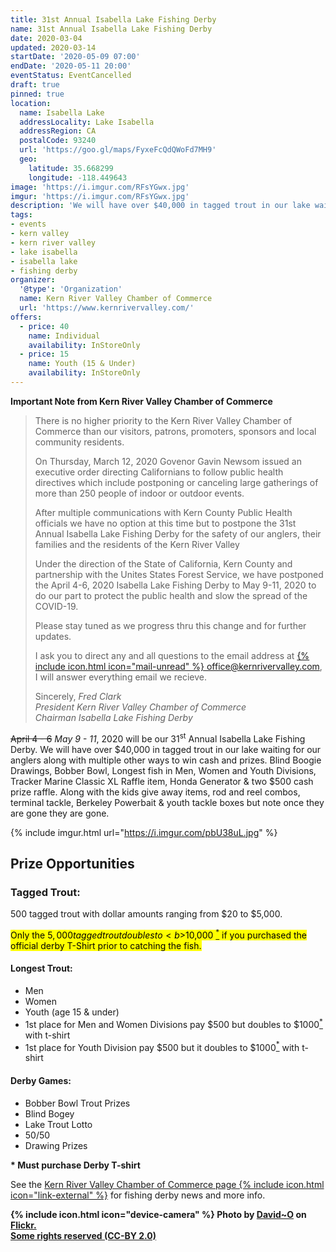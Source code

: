 ```yaml
---
title: 31st Annual Isabella Lake Fishing Derby
name: 31st Annual Isabella Lake Fishing Derby
date: 2020-03-04
updated: 2020-03-14
startDate: '2020-05-09 07:00'
endDate: '2020-05-11 20:00'
eventStatus: EventCancelled
draft: true
pinned: true
location:
  name: Isabella Lake
  addressLocality: Lake Isabella
  addressRegion: CA
  postalCode: 93240
  url: 'https://goo.gl/maps/FyxeFcQdQWoFd7MH9'
  geo:
    latitude: 35.668299
    longitude: -118.449643
image: 'https://i.imgur.com/RFsYGwx.jpg'
imgur: 'https://i.imgur.com/RFsYGwx.jpg'
description: 'We will have over $40,000 in tagged trout in our lake waiting for our anglers along with multiple other ways to win cash and prize'
tags:
- events
- kern valley
- kern river valley
- lake isabella
- isabella lake
- fishing derby
organizer:
  '@type': 'Organization'
  name: Kern River Valley Chamber of Commerce
  url: 'https://www.kernrivervalley.com/'
offers:
  - price: 40
    name: Individual
    availability: InStoreOnly
  - price: 15
    name: Youth (15 & Under)
    availability: InStoreOnly
---
```

**Important Note from Kern River Valley Chamber of Commerce**
<blockquote>
<p>There is no higher priority to the Kern River Valley Chamber of Commerce than
our visitors, patrons, promoters, sponsors and local community residents.</p>
<p>On Thursday, March 12, 2020 Govenor Gavin Newsom issued an executive order
directing Californians to follow public health directives which include postponing
or canceling large gatherings of more than 250 people of indoor or outdoor events.</p>
<p>After multiple communications with Kern County Public Health officials we have
no option at this time but to postpone the 31st Annual Isabella Lake Fishing
Derby for the safety of our anglers, their families and the residents of the
Kern River Valley</p>
<p>Under the direction of the State of California, Kern County and partnership
with the Unites States Forest Service, we have postponed the April 4-6, 2020
Isabella Lake Fishing Derby to May 9-11, 2020 to do our part to protect the public
health and slow the spread of the COVID-19.</p>
<p>Please stay tuned as we progress thru this change and for further updates.</p>
<p>I ask you to direct any and all questions to the email address at
<a href="mailto:office@kernrivervalley.com">{% include icon.html icon="mail-unread" %}&nbsp;office@kernrivervalley.com</a>,
I will answer everything email we recieve.</p>

Sincerely,
<cite>
Fred Clark
<br />
President Kern River Valley Chamber of Commerce
<br />
Chairman Isabella Lake Fishing Derby
</cite>
</blockquote>

~~April 4 - 6~~ *May 9 - 11*, 2020 will be our 31<sup>st</sup> Annual Isabella Lake Fishing Derby.
We will have over $40,000 in tagged trout in our lake waiting for our anglers along
with multiple other ways to win cash and prizes. Blind Boogie Drawings, Bobber Bowl,
Longest fish in Men, Women and Youth Divisions, Tracker Marine Classic XL Raffle item,
Honda Generator & two $500 cash prize raffle. Along with the kids give away items,
rod and reel combos, terminal tackle, Berkeley Powerbait & youth tackle boxes but
note once they are gone they are gone.

{% include imgur.html url="https://i.imgur.com/pbU38uL.jpg" %}

## Prize Opportunities

### Tagged Trout:
500 tagged trout with dollar amounts ranging from $20 to $5,000.

<mark>Only the $5,000 tagged trout doubles to <b>$10,000 <a href="{{ page.url }}#footnotes" class="footnotes"><sup>*</sup></a></b> if you purchased the official
derby T-Shirt prior to catching the fish.</mark>

#### Longest Trout:
- Men
- Women
- Youth (age 15 & under)
- 1st place for Men and Women Divisions pay $500 but doubles to $1000<a href="{{ page.url }}#footnotes" class="footnotes"><sup>*</sup></a> with t-shirt
- 1st place for Youth Division pay $500 but it doubles to $1000<a href="{{ page.url }}#footnotes" class="footnotes"><sup>*</sup></a> with t-shirt

#### Derby Games:
- Bobber Bowl Trout Prizes
- Blind Bogey
- Lake Trout Lotto
- 50/50
- Drawing Prizes

<b id="footnotes">* Must purchase Derby T-shirt</b>

See the [Kern River Valley Chamber of Commerce page {% include icon.html icon="link-external" %}](https://www.kernrivervalley.com/2020-isabella-lake-fishing-derby)
for fishing derby news and more info.

**{% include icon.html icon="device-camera" %} Photo by [David~O](https://www.flickr.com/photos/8106459@N07/) on [Flickr.](https://www.flickr.com/photos/8106459@N07/7040942387/in/photostream/)<br />[Some rights reserved (CC-BY 2.0)](https://creativecommons.org/licenses/by/2.0/)**
